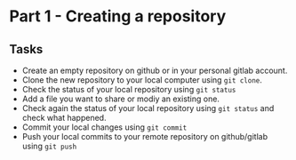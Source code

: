 # Part 1 - Creating a repository

## Tasks

* Create an empty repository on github or in your personal gitlab account.
* Clone the new repository to your local computer using `git clone`.
* Check the status of your local repository using `git status`
* Add a file you want to share or modiy an existing one.
* Check again the status of your local repository using `git status` and check what happened.
* Commit your local changes using `git commit`
* Push your local commits to your remote repository on github/gitlab using `git push`
